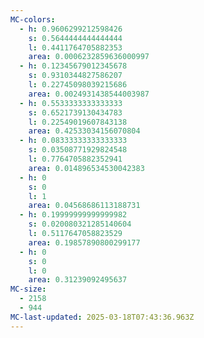 ```yaml
---
MC-colors:
  - h: 0.9606299212598426
    s: 0.5644444444444444
    l: 0.4411764705882353
    area: 0.0006232859636000997
  - h: 0.12345679012345678
    s: 0.9310344827586207
    l: 0.22745098039215686
    area: 0.0024931438544003987
  - h: 0.5533333333333333
    s: 0.6521739130434783
    l: 0.22549019607843138
    area: 0.42533034156070804
  - h: 0.08333333333333333
    s: 0.03508771929824548
    l: 0.7764705882352941
    area: 0.014896534530042383
  - h: 0
    s: 0
    l: 1
    area: 0.04568686113188731
  - h: 0.19999999999999982
    s: 0.020080321285140604
    l: 0.5117647058823529
    area: 0.19857890800299177
  - h: 0
    s: 0
    l: 0
    area: 0.31239092495637
MC-size:
  - 2158
  - 944
MC-last-updated: 2025-03-18T07:43:36.963Z
---
```

